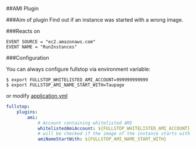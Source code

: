 ##AMI Plugin

###Aim of plugin
Find out if an instance was started with a wrong image.

###Reacts on

```
EVENT SOURCE = "ec2.amazonaws.com"
EVENT NAME = "RunInstances"
```

###Configuration

You can always configure fullstop via environment variable:


    $ export FULLSTOP_WHITELISTED_AMI_ACCOUNT=999999999999
    $ export FULLSTOP_AMI_NAME_START_WITH=Taupage


or modify [application.yml](fullstop/src/main/resources/config/application.yml)

```yml
fullstop:
    plugins:
        ami:
            # Account containing whitelisted AMI
            whitelistedAmiAccount: ${FULLSTOP_WHITELISTED_AMI_ACCOUNT}
            # will be checked if the image of the instance starts with this name
            amiNameStartWith: ${FULLSTOP_AMI_NAME_START_WITH}
```
